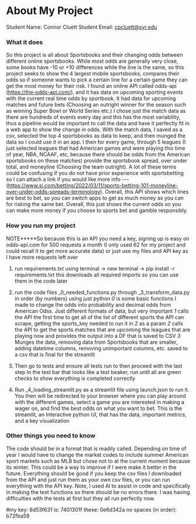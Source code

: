 # About My Project

Student Name:  Connor Cluett
Student Email:  cpcluett@syr.edu

### What it does
So this project is all about Sportsbooks and their changing odds between different online sportsbooks. While most odds are generally very close, some books have -10 or +10 differences while the line is the same, so this project seeks to show the 4 largest mobile sportsbooks, compares their odds so if someone wants to pick a certain line for a certain game they can get the most money for their risk. I found an online API called odds-api (https://the-odds-api.com/), and it has data on upcoming sporting events with the current real time odds by sportbook. It had data for upcoming matches and future bets (Choosing an outright winner for the season such as winning Super Bowl or World Series etc.) I chose just the match data as there are hundreds of events every day and this has the most variability, thus a pipeline would be important to call the data and have it perfectly fit in a web app to show the change in odds. With the match data, I saved as a csv, selected the top 4 sportsbooks as data to keep, and then munged the data so I could use it in an app. I then for every game, through 5 leagues (I just selected leagues that had American games and were playing this time of year, NBA, NCAAF, etc, because there should be odds from the American sportsbooks on these matches) provide the sportsbook spread, over under total, and moneyline (Choosing the team outright). A lot of these terms could be confusing if you do not have prior experience with sportsbetting so I can attach a link if you would like more info --- (https://www.si.com/betting/2022/03/11/sports-betting-101-moneyline-over-under-odds-spreads-terminology). Overall, this API shows which lines are best to bet, so you can switch apps to get as much money as you can for risking the same bet. Overall, this just shows the current odds so you can make more money if you choose to sports bet and gamble responsibly. 

### How you run my project
NOTE*****So because this is an API you need a key, signing up is easy on odds-api.com for 500 requests a month (I only used 62 for my project and could recall it to get more accurate data) or just use my files and API key as I have more requests left over

1. run requirements.txt using terminal -> new terminal -> pip install -r requirements.txt
    this downloads all required imports so you can use them in the code later 

2. run the code files _0_needed_functions.py through _3_transform_data.py in order (by numbers) using just python
    _0_ is some basic functions I made to change the odds into probability and decimal odds from American Odss. Just different formats of data, but very important
    _1_ calls the API the first time to get all of the list of different sports the API can scrape, getting the sports_key needed to run it in _2_ as a param
    _2_ calls the API to get the sports matches that are upcoming the leagues that are playing now and provides the output into a DF that is saved to CSV
    _3_ Munges the data, removing data from Sportsbooks that are smaller, adding datetime columns, removing unimportant columns, etc. saved to a csv that is final for the streamlit

3. Then go to tests and ensure all tests run to then proceed with the last step
    In the test bar that looks like a test beaker, run until all are green checks to show everything is completed correctly

4. Run _4_loading_streamlit.py as a streamlit file using launch.json to run it. You then will be redirected to your browser where you can play around with the different games, select a game you are interested in making a wager on, and find the best odds on what you want to bet.
    This is the streamlit, an Interactive python UI, that has the data, important metrics, and a key visualization

### Other things you need to know
The code should be in a format that is readily called. Depending on time of year I would have to change the market codes to include summer American sport markets such as MLB but chose not to at the current moment because its winter. This could be a way to improve if I were make it better in the future. Everything should be good if you keep the csv files I downloaded from the API and just run them as your own csv files, or you can run everything with the API key. Note, I used AI to assist in code and specifically in making the test functions so there should be no errors there. I was having difficulties with the tests at first but they all run perfectly now. 

#my key: 8d53f631
is: 7401301f
these: 0e6d342a
no spaces (in order): b72fba59